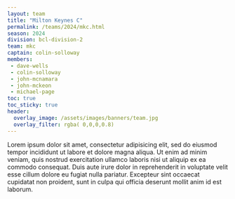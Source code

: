 ```yaml
---
layout: team
title: "Milton Keynes C"
permalink: /teams/2024/mkc.html
season: 2024
division: bcl-division-2
team: mkc
captain: colin-solloway
members:
 - dave-wells
 - colin-solloway
 - john-mcnamara
 - john-mckeon
 - michael-page
toc: true
toc_sticky: true
header:
  overlay_image: /assets/images/banners/team.jpg
  overlay_filter: rgba( 0,0,0,0.8)
---
```


Lorem ipsum dolor sit amet, consectetur adipisicing elit, sed do eiusmod
tempor incididunt ut labore et dolore magna aliqua. Ut enim ad minim veniam,
quis nostrud exercitation ullamco laboris nisi ut aliquip ex ea commodo
consequat. Duis aute irure dolor in reprehenderit in voluptate velit esse
cillum dolore eu fugiat nulla pariatur. Excepteur sint occaecat cupidatat non
proident, sunt in culpa qui officia deserunt mollit anim id est laborum.